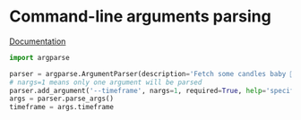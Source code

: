 # Command-line arguments parsing

[Documentation](https://docs.python.org/3/library/argparse.html)

```python
import argparse

parser = argparse.ArgumentParser(description='Fetch some candles baby 🍹🕯.')
# nargs=1 means only one argument will be parsed
parser.add_argument('--timeframe', nargs=1, required=True, help='specify timeframe: 1h, 1d, ...')
args = parser.parse_args()
timeframe = args.timeframe
```
